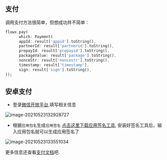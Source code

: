 ## 支付

调用支付方法很简单，但想成功并不简单：

```dart
fluwx.pay(
      which: Payment(
      appId: result['appid'].toString(),
      partnerId: result['partnerid'].toString(),
      prepayId: result['prepayid'].toString(),
      packageValue: result['package'].toString(),
      nonceStr: result['noncestr'].toString(),
      timestamp: result['timestamp'],
      sign: result['sign'].toString(),
));

  ```

  

## 安卓支付

* 登录[微信开放平台](https://open.weixin.qq.com/cgi-bin/index?t=home/index&lang=zh_CN&token=f3443bb5b660c02dbbc86fb324adce3239e5ab22),填写相关信息

![image-20210523132928727](https://gitee.com/inkkk0516/typora/raw/master/image-20210523132928727.png)

* 根据`应用包名`生成`应用签名` [点击这里下载应用签名工具](https://developers.weixin.qq.com/doc/oplatform/Downloads/Android_Resource.html), 安装好签名工具后，输入应用包名就可以生成应用签名了

![image-20210523133551034](https://gitee.com/inkkk0516/typora/raw/master/image-20210523133551034.png)

  

更多信息还查看[支付文档](https://pay.weixin.qq.com/wiki/doc/api/app/app.php?chapter=11_1#)吧.
